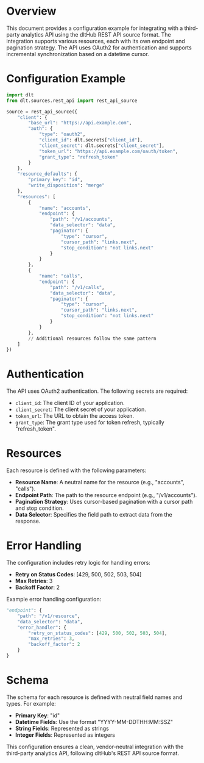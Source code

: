 # Overview

This document provides a configuration example for integrating with a third-party analytics API using the dltHub REST API source format. The integration supports various resources, each with its own endpoint and pagination strategy. The API uses OAuth2 for authentication and supports incremental synchronization based on a datetime cursor.

# Configuration Example

```python
import dlt
from dlt.sources.rest_api import rest_api_source

source = rest_api_source({
    "client": {
        "base_url": "https://api.example.com",
        "auth": {
            "type": "oauth2",
            "client_id": dlt.secrets["client_id"],
            "client_secret": dlt.secrets["client_secret"],
            "token_url": "https://api.example.com/oauth/token",
            "grant_type": "refresh_token"
        }
    },
    "resource_defaults": {
        "primary_key": "id",
        "write_disposition": "merge"
    },
    "resources": [
        {
            "name": "accounts",
            "endpoint": {
                "path": "/v1/accounts",
                "data_selector": "data",
                "paginator": {
                    "type": "cursor",
                    "cursor_path": "links.next",
                    "stop_condition": "not links.next"
                }
            }
        },
        {
            "name": "calls",
            "endpoint": {
                "path": "/v1/calls",
                "data_selector": "data",
                "paginator": {
                    "type": "cursor",
                    "cursor_path": "links.next",
                    "stop_condition": "not links.next"
                }
            }
        },
        // Additional resources follow the same pattern
    ]
})
```

# Authentication

The API uses OAuth2 authentication. The following secrets are required:

- `client_id`: The client ID of your application.
- `client_secret`: The client secret of your application.
- `token_url`: The URL to obtain the access token.
- `grant_type`: The grant type used for token refresh, typically "refresh_token".

# Resources

Each resource is defined with the following parameters:

- **Resource Name**: A neutral name for the resource (e.g., "accounts", "calls").
- **Endpoint Path**: The path to the resource endpoint (e.g., "/v1/accounts").
- **Pagination Strategy**: Uses cursor-based pagination with a cursor path and stop condition.
- **Data Selector**: Specifies the field path to extract data from the response.

# Error Handling

The configuration includes retry logic for handling errors:

- **Retry on Status Codes**: [429, 500, 502, 503, 504]
- **Max Retries**: 3
- **Backoff Factor**: 2

Example error handling configuration:

```python
"endpoint": {
    "path": "/v1/resource",
    "data_selector": "data",
    "error_handler": {
        "retry_on_status_codes": [429, 500, 502, 503, 504],
        "max_retries": 3,
        "backoff_factor": 2
    }
}
```

# Schema

The schema for each resource is defined with neutral field names and types. For example:

- **Primary Key**: "id"
- **Datetime Fields**: Use the format "YYYY-MM-DDTHH:MM:SSZ"
- **String Fields**: Represented as strings
- **Integer Fields**: Represented as integers

This configuration ensures a clean, vendor-neutral integration with the third-party analytics API, following dltHub's REST API source format.
